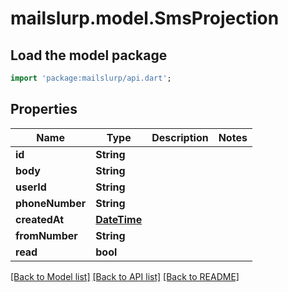 # mailslurp.model.SmsProjection

## Load the model package
```dart
import 'package:mailslurp/api.dart';
```

## Properties
Name | Type | Description | Notes
------------ | ------------- | ------------- | -------------
**id** | **String** |  | 
**body** | **String** |  | 
**userId** | **String** |  | 
**phoneNumber** | **String** |  | 
**createdAt** | [**DateTime**](DateTime) |  | 
**fromNumber** | **String** |  | 
**read** | **bool** |  | 

[[Back to Model list]](../README#documentation-for-models) [[Back to API list]](../README#documentation-for-api-endpoints) [[Back to README]](../README)



